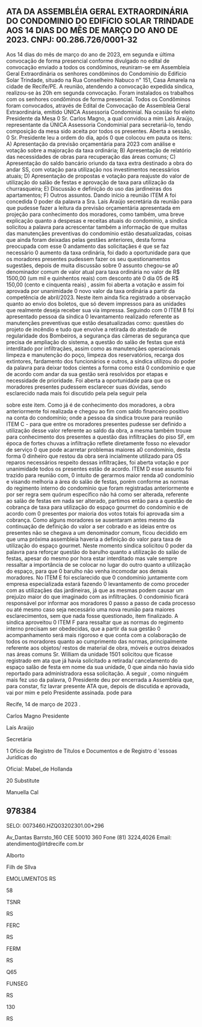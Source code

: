 <!-- image -->

<!-- image -->

## ATA DA ASSEMBLÉIA GERAL EXTRAORDINÁRIA DO CONDOMINIO DO EDIFíCIO SOLAR TRINDADE AOS 14 DIAS DO MÊS DE MARÇO DO ANO DE 2023. CNPJ: 00.286.726/0001-32

Aos 14 dias do mês de março do ano de 2023, em segunda e última convocação de forma presencial conforme divulgado no edital de convocação enviado a todos os condôminos, reuniram-se em Assembleia Geral Extraordinária os senhores condôminos do Condomínio do Edifício Solar Trindade, situado na Rua Conselheiro Nabuco n" 151, Casa Amarela na cidade de Recife/PE. A reunião, atendendo a convocação expedida síndica, realizou-se às 20h em segunda convocação. Foram instalados os trabalhos com os senhores condôminos de forma presencial. Todos os Condôminos foram convocados, através de Edital de Convocação de Assembleia Geral Extraordinária, emitido ÚNICA Assessoria Condominial. Na ocasião foi eleito Presidente da Mesa 0 Sr. Carlos Magno, a qual convidou a mim Laís Araújo, representante da ÚNICA Assessoria Condominial para secretariá-lo, tendo composição da mesa sido aceita por todos os presentes. Aberta a sessão, 0 Sr. Presidente leu a ordem do dia, após 0 que colocou em pauta os itens: A) Apresentação da previsão orçamentária para 2023 com análise e votação sobre a majoração da taxa ordinária; B) Apresentação de relatório das necessidades de obras para recuperação das áreas comuns; C) Apresentação do saldo bancário oriundo da taxa extra destinado a obra do andar SS, com votação para utilização nos investimentos necessários atuais; D) Apresentação de propostas e votação para reajuste do valor de utilização do salão de festas e aprovação de taxa para utilização da churrasqueira; E) Discussão e definição do uso das jardineiras dos apartamentos; F) Outros assuntos. Dando início a reunião ITEM A foi concedida 0 poder da palavra a Sra. Laís Araújo secretária da reunião para que pudesse fazer a leitura da previsão orçamentária apresentada em projeção para conhecimento dos moradores, como também, uma breve explicação quanto a despesas e receitas atuais do condomínio, a síndica solicitou a palavra para acrescentar também a informação de que muitas das   manutençães   preventivas do condomínio estão desatualizadas, coisas que ainda foram deixadas pelas gestães anteriores, desta forma preocupada com esse 0 andamento das solicitaçães é que se faz necessário 0 aumento da taxa ordinária, foi dado a oportunidade para que os moradores presentes pudessem fazer os seu questionamentos sugestães, depois de muita discussão sobre 0 assunto chegou-se a0 denominador comum de valor atual para taxa ordinária no valor de R$ 1500,00 (um mil e quinhentos reais) com desconto até 0 dia 05 de R$ 150,00 (cento e cinquenta reais) , assim foi aberta a votação e assim foi aprovada por unanimidade 0 novo valor da taxa ordinária a partir da competência de abril/2023. Neste item ainda fica registrado a observação quanto ao envio dos boletos, que só devem impressos para as unidades que realmente deseja receber sua via impressa. Seguindo com 0 ITEM B foi apresentado pessoa da síndica 0 levantamento realizado referente as manutençães preventivas que estão desatualizadas como: questães do projeto de incêndio e tudo que envolve a retirada do atestado de regularidade dos Bombeiros, a segurança das câmeras de segurança que precisa de ampliação do sistema, a questão do salão de festas que está interditado por infiltraçães, assim como as manutençães operacionais limpeza e manutenção do poço, limpeza dos reservatórios, recarga dos extintores, fardamento dos funcionários e outros, a síndica utilizou do poder da palavra para deixar todos cientes a forma como está 0 condomínio e que de acordo com andar da sua gestão será resolvidos por etapas e necessidade de prioridade. Foi aberta a oportunidade para que os moradores presentes pudessem esclarecer suas dúvidas, sendo esclarecido nada mais foi discutido pela pela seguir pela

<!-- image -->

<!-- image -->

<!-- image -->

<!-- image -->

sobre este item. Como já é de conhecimento dos moradores, a obra anteriormente foi realizada e chegou ao fim com saldo financeiro positivo na conta do condomínio; onde a pessoa da síndica trouxe para reunião ITEM C - para que entre os moradores presentes pudesse ser definido a utilização desse valor referente ao saldo da obra, a mesma também trouxe para conhecimento dos presentes a questão das infiltraçães do piso SF, em época de fortes chuvas a infiltração reflete diretamente fosso no elevador de serviço 0 que pode acarretar problemas maiores a0 condomínio, desta forma 0 dinheiro que restou da obra será incialmente utilizado para OS reparos necessários respeito dessas infiltraçães, foi aberta votação e por unanimidade todos os presentes estão de acordo. ITEM D esse assunto foi trazido para reunião com, 0 intuito de gerarmos maior renda a0 condomínio e visando melhoria a área do salão de festas, porém conforme as normas do regimento interno do condomínio que foram registradas anteriormente e por ser regra sem quórum específico não há como ser alterada, referente ao salão de festas em nada ser alterado, partimos então para a questão de cobrança de taxa para utilização do espaço gourmet do condomínio e de acordo com 0 presentes por maioria dos votos totais foi aprovada sim a cobrança. Como alguns moradores se ausentaram antes mesmo da continuação de definição do valor a ser cobrado e as ideias entre os presentes não se chegava a um denominador comum, ficou decidido em que uma próxima assembleia haveria a definição do valor para taxa de utilização do espaço gourmet. Neste momento síndica solicitou 0 poder da palavra para reforçar questão do barulho quanto a utilização do salão de festas, apesar do mesmo por hora estar interditado mas vale sempre ressaltar a importância de se colocar no lugar do outro quanto a utilização do espaço, para que 0 barulho não venha incomodar aos demais moradores. No ITEM E foi esclarecido que 0 condomínio juntamente com empresa especializada estará fazendo 0 levantamento de como proceder com as utilizaçães das jardineiras, já que as mesmas podem causar um prejuízo maior do que imaginado com as infiltraçães. 0 condomínio ficará responsável por informar aos moradores 0 passo a passo de cada processo ou até mesmo caso seja necessário uma nova reunião para maiores   esclarecimentos, sem que nada fosse questionado, item finalizado. A síndica aproveitou 0 ITEM F para ressaltar que as normas do regimento interno precisam ser obedecidas, que a partir da sua gestão 0 acompanhamento será mais rigoroso e que conta com a colaboração de todos os moradores quanto ao cumprimento das normas, principalmente referente aos objetos/ restos de material de obra, móveis e outros deixados nas áreas comuns Sr. William da unidade 1501 solicitou que ficasse registrado em ata que já havia solicitado a retirada/ cancelamento do espaço salão de festa em nome da sua unidade, 0 que ainda não havia sido reportado para administradora essa solicitação. A seguir , como ninguém mais fez uso da palavra, 0 Presidente deu por encerrada a Assembleia que, para constar, fiz lavrar presente ATA que, depois de discutida e aprovada, vai por mim e pelo Presidente assinada. pode para

Recife, 14 de março de 2023 .

<!-- image -->

Carlos Magno Presidente

Laís Araújo

Secretária

<!-- image -->

1 Ofício de Registro de Títulos e Documentos e de Registro d 'essoas Jurídicas do

Oficial: Mabel\_de Hollanda

20 Substitute

Manuella Cal

<!-- image -->

## 978384

SELO: 0073460.HZQ03202301.00*296

Av\_Dantas Barrsto\_160 CEE 50010 360 Fone (81) 3224,4026 Email: atendimento@Irtdrecife com.br

Alborto

Filh de Sllva

EMOLUMENTOS RS

58

TSNR

RS

FERC

RS

FERM

RS

Q65

FUNSEG

RS

130

RS

<!-- image -->